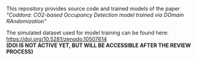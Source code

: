 This repository provides source code and trained models of the paper<br> 
<i>"Coddora: CO2-based Occupancy Detection model trained via DOmain RAndomization"</i>

The simulated dataset used for model training can be found here:
https://doi.org/10.5281/zenodo.10507614<br>
<b>(DOI IS NOT ACTIVE YET, BUT WILL BE ACCESSIBLE AFTER THE REVIEW PROCESS)</b>
